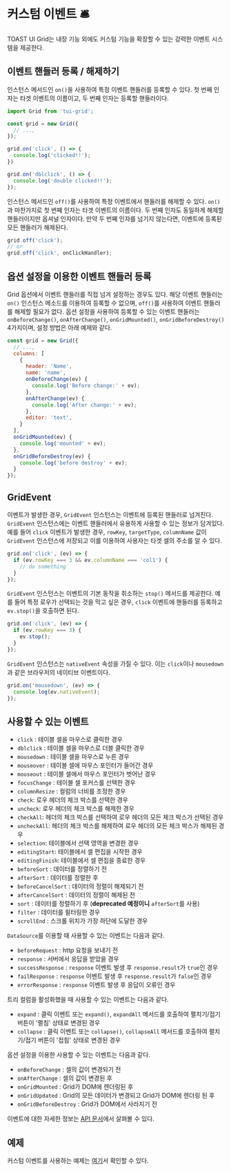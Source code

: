 # 커스텀 이벤트 🛎

TOAST UI Grid는 내장 기능 외에도 커스텀 기능을 확장할 수 있는 강력한 이벤트 시스템을 제공한다.

## 이벤트 핸들러 등록 / 해제하기

인스턴스 메서드인 `on()`을 사용하여 특정 이벤트 핸들러를 등록할 수 있다. 첫 번째 인자는 타겟 이벤트의 이름이고, 두 번째 인자는 등록할 핸들러이다. 

```javascript
import Grid from 'tui-grid';

const grid = new Grid({
  // ...,
});

grid.on('click', () => {
  console.log('clicked!!');
})

grid.on('dblclick', () => {
  console.log('double clicked!!');
});
```

인스턴스 메서드인 `off()`를 사용하여 특정 이벤트에서 핸들러를 해제할 수 있다. `on()`과 마찬가지로 첫 번째 인자는 타겟 이벤트의 이름이다. 두 번째 인자도 동일하게 해제할 핸들러이지만 옵셔널 인자이다. 만약 두 번째 인자를 넘기지 않는다면, 이벤트에 등록된 모든 핸들러가 해제된다.

```javascript
grid.off('click');
// or
grid.off('click', onClickHandler);
```

## 옵션 설정을 이용한 이벤트 핸들러 등록

Grid 옵션에서 이벤트 핸들러를 직접 넘겨 설정하는 경우도 있다. 해당 이벤트 핸들러는 `on()` 인스턴스 메소드를 이용하여 등록할 수 없으며, `off()`를 사용하여 이벤트 핸들러를 해제할 필요가 없다. 옵션 설정을 사용하여 등록할 수 있는 이벤트 핸들러는 `onBeforeChange()`, `onAfterChange()`, `onGridMounted()`, `onGridBeforeDestroy()` 4가지이며, 설정 방법은 아래 예제와 같다.

```javascript
const grid = new Grid({
  // ...,
  columns: [
    {
      header: 'Name',
      name: 'name',
      onBeforeChange(ev) {
        console.log('Before change:' + ev);
      },
      onAfterChange(ev) {
        console.log('After change:' + ev);
      },
      editor: 'text',
    }
  ],
  onGridMounted(ev) {
    console.log('mounted' + ev);
  },
  onGridBeforeDestroy(ev) {
    console.log('before destroy' + ev);
  }
});
```

## GridEvent
이벤트가 발생한 경우, `GridEvent` 인스턴스는 이벤트에 등록된 핸들러로 넘겨진다. `GridEvent` 인스턴스에는 이벤트 핸들러에서 유용하게 사용할 수 있는 정보가 담겨있다. 예를 들어 `click` 이벤트가 발생한 경우, `rowKey`, `targetType`, `columnName` 값이 `GridEvent` 인스턴스에 저장되고 이를 이용하여 사용자는 타겟 셀의 주소를 알 수 있다.

```javascript
grid.on('click', (ev) => {
  if (ev.rowKey === 3 && ev.columnName === 'col1') {
    // do something
  }
});
```

`GridEvent` 인스턴스는 이벤트의 기본 동작을 취소하는 `stop()` 메서드를 제공한다. 예를 들어 특정 로우가 선택되는 것을 막고 싶은 경우, `click` 이벤트에 핸들러를 등록하고 `ev.stop()`을 호출하면 된다.

```javascript
grid.on('click', (ev) => {
  if (ev.rowKey === 3) {
    ev.stop();  
  }
});
```

`GridEvent` 인스턴스는 `nativeEvent` 속성을 가질 수 있다. 이는 `click`이나 `mousedown`과 같은 브라우저의 네이티브 이벤트이다.

```javascript
grid.on('mousedown', (ev) => {
  console.log(ev.nativeEvent);
});
```

## 사용할 수 있는 이벤트

- `click` : 테이블 셀을 마우스로 클릭한 경우
- `dblclick` : 테이블 셀을 마우스로 더블 클릭한 경우
- `mousedown` :  테이블 셀을 마우스로 누른 경우
- `mouseover` : 테이블 셀에 마우스 포인터가 들어간 경우
- `mouseout` : 테이블 셀에서 마우스 포인터가 벗어난 경우
- `focusChange` : 테이블 셀 포커스를 선택한 경우
- `columnResize` : 컬럼의 너비를 조정한 경우
- `check`: 로우 헤더의 체크 박스를 선택한 경우
- `uncheck`: 로우 헤더의 체크 박스를 해제한 경우
- `checkAll`: 헤더의 체크 박스를 선택하여 로우 헤더의 모든 체크 박스가 선택된 경우
- `uncheckAll`: 헤더의 체크 박스를 해제하여 로우 헤더의 모든 체크 박스가 해제된 경우
- `selection`: 테이블에서 선택 영역을 변경한 경우
- `editingStart`: 테이블에서 셀 편집을 시작한 경우
- `editingFinish`: 테이블에서 셀 편집을 종료한 경우
- `beforeSort` : 데이터를 정렬하기 전
- `afterSort` : 데이터를 정렬한 후
- `beforeCancelSort` : 데이터의 정렬이 해제되기 전
- `afterCancelSort` : 데이터의 정렬이 해제된 전
- `sort` : 데이터를 정렬하기 후 (**deprecated 예정이니** `afterSort`를 사용)
- `filter` : 데이터를 필터링한 경우 
- `scrollEnd` : 스크롤 위치가 가장 하단에 도달한 경우

`DataSource`를 이용할 때 사용할 수 있는 이벤트는 다음과 같다.

- `beforeRequest` : http 요청을 보내기 전
- `response` : 서버에서 응답을 받았을 경우
- `successResponse` : `response` 이벤트 발생 후 `response.result`가 `true`인 경우
- `failResponse` : `response` 이벤트 발생 후 `response.result`가 `false`인 경우
- `errorResponse` : `response` 이벤트 발생 후 응답이 오류인 경우

트리 컬럼을 활성화했을 때 사용할 수 있는 이벤트는 다음과 같다.

- `expand` : 클릭 이벤트 또는 `expand()`, `expandAll` 메서드를 호출하여 펼치기/접기 버튼이 '펼침' 상태로 변경된 경우
- `collapse` : 클릭 이벤트 또는 `collapse()`, `collapseAll` 메서드를 호출하여 펼치기/접기 버튼이 '접힘' 상태로 변경된 경우

옵션 설정을 이용한 사용할 수 있는 이벤트는 다음과 같다.

- `onBeforeChange` : 셀의 값이 변경되기 전
- `onAfterChange` : 셀의 값이 변경된 후
- `onGridMounted` : Grid가 DOM에 렌더링된 후
- `onGridUpdated` : Grid의 모든 데이터가 변경되고 Grid가 DOM에 렌더링 된 후
- `onGridBeforeDestroy` : Grid가 DOM에서 사라지기 전

이벤트에 대한 자세한 정보는 [API 문서](https://nhn.github.io/tui.grid/latest/Grid#event-beforeRequest)에서 살펴볼 수 있다.

## 예제

커스텀 이벤트를 사용하는 예제는 [여기](https://nhn.github.io/tui.grid/latest/tutorial-example15-custom-event)서 확인할 수 있다.

